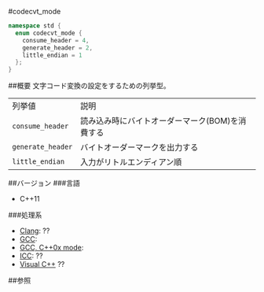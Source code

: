 #codecvt_mode
```cpp
namespace std {
  enum codecvt_mode {
    consume_header = 4,
    generate_header = 2,
    little_endian = 1
  };
}
```

##概要
文字コード変換の設定をするための列挙型。

| | |
|------------------------------|----------------------------------------------------------------------|
| 列挙値 | 説明 |
| `consume_header` | 読み込み時にバイトオーダーマーク(BOM)を消費する |
| `generate_header` | バイトオーダーマークを出力する |
| `little_endian` | 入力がリトルエンディアン順 |


##バージョン
###言語
- C++11

###処理系
- [Clang](/implementation#clang.md): ??
- [GCC](/implementation#gcc.md): 
- [GCC, C++0x mode](/implementation#gcc.md): 
- [ICC](/implementation#icc.md): ??
- [Visual C++](/implementation#visual_cpp.md) ??

##参照


